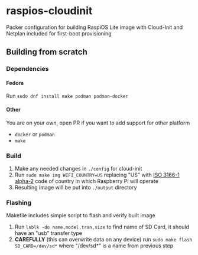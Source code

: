 # raspios-cloudinit

Packer configuration for building RaspiOS Lite image with Cloud-Init and Netplan included for first-boot provisioning


## Building from scratch

### Dependencies

#### Fedora

Run `sudo dnf install make podman podman-docker`

#### Other

You are on your own, open PR if you want to add support for other platform
- `docker` or `podman`
- `make`


### Build

1. Make any needed changes in `./config` for cloud-init
2. Run `sudo make img WIFI_COUNTRY=US` replacing "US" with [ISO 3166-1 alpha-2](https://en.wikipedia.org/wiki/ISO_3166-1_alpha-2#Officially_assigned_code_elements)
   code of country in which Raspberry Pi will operate
3. Resulting image will be put into `./output` directory

### Flashing

Makefile includes simple script to flash and verify built image

1. Run `lsblk -do name,model,tran,size` to find name of SD Card, it should have an "usb" transfer type
2. **CAREFULLY** (this can overwrite data on any device) run `sudo make flash SD_CARD=/dev/sd*` where "/dev/sd*" is a name from previous step
